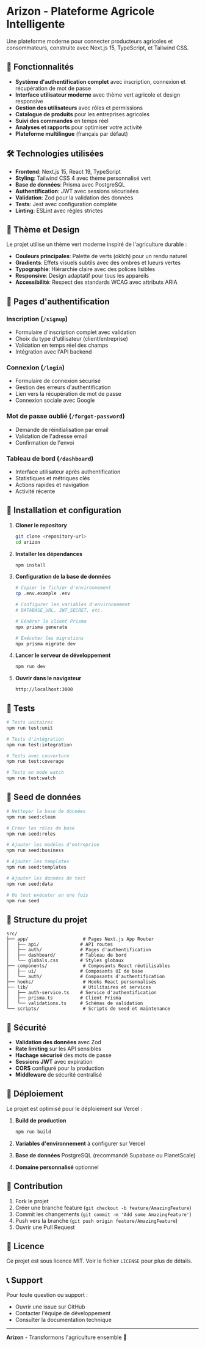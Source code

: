 # Arizon - Plateforme Agricole Intelligente

Une plateforme moderne pour connecter producteurs agricoles et consommateurs, construite avec Next.js 15, TypeScript, et Tailwind CSS.

## 🚀 Fonctionnalités

- **Système d'authentification complet** avec inscription, connexion et récupération de mot de passe
- **Interface utilisateur moderne** avec thème vert agricole et design responsive
- **Gestion des utilisateurs** avec rôles et permissions
- **Catalogue de produits** pour les entreprises agricoles
- **Suivi des commandes** en temps réel
- **Analyses et rapports** pour optimiser votre activité
- **Plateforme multilingue** (français par défaut)

## 🛠️ Technologies utilisées

- **Frontend**: Next.js 15, React 19, TypeScript
- **Styling**: Tailwind CSS 4 avec thème personnalisé vert
- **Base de données**: Prisma avec PostgreSQL
- **Authentification**: JWT avec sessions sécurisées
- **Validation**: Zod pour la validation des données
- **Tests**: Jest avec configuration complète
- **Linting**: ESLint avec règles strictes

## 🎨 Thème et Design

Le projet utilise un thème vert moderne inspiré de l'agriculture durable :

- **Couleurs principales**: Palette de verts (oklch) pour un rendu naturel
- **Gradients**: Effets visuels subtils avec des ombres et lueurs vertes
- **Typographie**: Hiérarchie claire avec des polices lisibles
- **Responsive**: Design adaptatif pour tous les appareils
- **Accessibilité**: Respect des standards WCAG avec attributs ARIA

## 📱 Pages d'authentification

### Inscription (`/signup`)
- Formulaire d'inscription complet avec validation
- Choix du type d'utilisateur (client/entreprise)
- Validation en temps réel des champs
- Intégration avec l'API backend

### Connexion (`/login`)
- Formulaire de connexion sécurisé
- Gestion des erreurs d'authentification
- Lien vers la récupération de mot de passe
- Connexion sociale avec Google

### Mot de passe oublié (`/forgot-password`)
- Demande de réinitialisation par email
- Validation de l'adresse email
- Confirmation de l'envoi

### Tableau de bord (`/dashboard`)
- Interface utilisateur après authentification
- Statistiques et métriques clés
- Actions rapides et navigation
- Activité récente

## 🔧 Installation et configuration

1. **Cloner le repository**
   ```bash
   git clone <repository-url>
   cd arizon
   ```

2. **Installer les dépendances**
   ```bash
   npm install
   ```

3. **Configuration de la base de données**
   ```bash
   # Copier le fichier d'environnement
   cp .env.example .env
   
   # Configurer les variables d'environnement
   # DATABASE_URL, JWT_SECRET, etc.
   
   # Générer le client Prisma
   npx prisma generate
   
   # Exécuter les migrations
   npx prisma migrate dev
   ```

4. **Lancer le serveur de développement**
   ```bash
   npm run dev
   ```

5. **Ouvrir dans le navigateur**
   ```
   http://localhost:3000
   ```

## 🧪 Tests

```bash
# Tests unitaires
npm run test:unit

# Tests d'intégration
npm run test:integration

# Tests avec couverture
npm run test:coverage

# Tests en mode watch
npm run test:watch
```

## 🌱 Seed de données

```bash
# Nettoyer la base de données
npm run seed:clean

# Créer les rôles de base
npm run seed:roles

# Ajouter les modèles d'entreprise
npm run seed:business

# Ajouter les templates
npm run seed:templates

# Ajouter les données de test
npm run seed:data

# Ou tout exécuter en une fois
npm run seed
```

## 📁 Structure du projet

```
src/
├── app/                    # Pages Next.js App Router
│   ├── api/               # API routes
│   ├── auth/              # Pages d'authentification
│   ├── dashboard/         # Tableau de bord
│   └── globals.css        # Styles globaux
├── components/             # Composants React réutilisables
│   ├── ui/                # Composants UI de base
│   └── auth/              # Composants d'authentification
├── hooks/                  # Hooks React personnalisés
├── lib/                    # Utilitaires et services
│   ├── auth-service.ts    # Service d'authentification
│   ├── prisma.ts          # Client Prisma
│   └── validations.ts     # Schémas de validation
└── scripts/                # Scripts de seed et maintenance
```

## 🔐 Sécurité

- **Validation des données** avec Zod
- **Rate limiting** sur les API sensibles
- **Hachage sécurisé** des mots de passe
- **Sessions JWT** avec expiration
- **CORS** configuré pour la production
- **Middleware** de sécurité centralisé

## 🚀 Déploiement

Le projet est optimisé pour le déploiement sur Vercel :

1. **Build de production**
   ```bash
   npm run build
   ```

2. **Variables d'environnement** à configurer sur Vercel
3. **Base de données** PostgreSQL (recommandé Supabase ou PlanetScale)
4. **Domaine personnalisé** optionnel

## 🤝 Contribution

1. Fork le projet
2. Créer une branche feature (`git checkout -b feature/AmazingFeature`)
3. Commit les changements (`git commit -m 'Add some AmazingFeature'`)
4. Push vers la branche (`git push origin feature/AmazingFeature`)
5. Ouvrir une Pull Request

## 📄 Licence

Ce projet est sous licence MIT. Voir le fichier `LICENSE` pour plus de détails.

## 📞 Support

Pour toute question ou support :
- Ouvrir une issue sur GitHub
- Contacter l'équipe de développement
- Consulter la documentation technique

---

**Arizon** - Transformons l'agriculture ensemble 🌱
